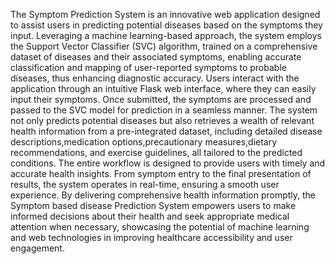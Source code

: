 The Symptom Prediction System is an innovative web application designed to
 assist users in predicting potential diseases based on the symptoms they input.
 Leveraging a machine learning-based approach, the system employs the Support
 Vector Classifier (SVC) algorithm, trained on a comprehensive dataset of diseases
 and their associated symptoms, enabling accurate classification and mapping of
 user-reported symptoms to probable diseases, thus enhancing diagnostic accuracy.
 Users interact with the application through an intuitive Flask web interface, where
 they can easily input their symptoms. Once submitted, the symptoms are
 processed and passed to the SVC model for prediction in a seamless manner. The
 system not only predicts potential diseases but also retrieves a wealth of relevant
 health information from a pre-integrated dataset, including detailed disease
 descriptions,medication options,precautionary measures,dietary recommendations, 
 and exercise guidelines, all tailored to the predicted conditions.
 The entire workflow is designed to provide users with timely and accurate health
 insights. From symptom entry to the final presentation of results, the system
 operates in real-time, ensuring a smooth user experience. By delivering
 comprehensive health information promptly, the Symptom based disease
 Prediction System empowers users to make informed decisions about their health
 and seek appropriate medical attention when necessary, showcasing the potential
 of machine learning and web technologies in improving healthcare accessibility
 and user engagement.

